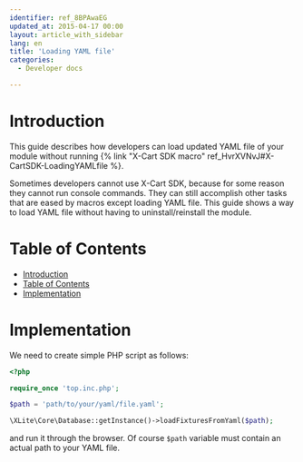 ```yaml
---
identifier: ref_8BPAwaEG
updated_at: 2015-04-17 00:00
layout: article_with_sidebar
lang: en
title: 'Loading YAML file'
categories:
  - Developer docs

---
```



# Introduction

This guide describes how developers can load updated YAML file of your module without running {% link "X-Cart SDK macro" ref_HvrXVNvJ#X-CartSDK-LoadingYAMLfile %}.

Sometimes developers cannot use X-Cart SDK, because for some reason they cannot run console commands. They can still accomplish other tasks that are eased by macros except loading YAML file. This guide shows a way to load YAML file without having to uninstall/reinstall the module.

# Table of Contents

*   [Introduction](#introduction)
*   [Table of Contents](#table-of-contents)
*   [Implementation](#implementation)

# Implementation

We need to create simple PHP script as follows: 

```php
<?php

require_once 'top.inc.php';

$path = 'path/to/your/yaml/file.yaml';

\XLite\Core\Database::getInstance()->loadFixturesFromYaml($path);
```

and run it through the browser. Of course `$path` variable must contain an actual path to your YAML file.